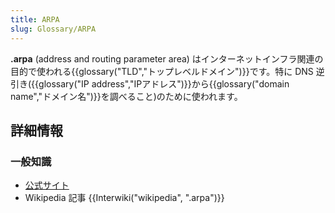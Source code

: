 ```yaml
---
title: ARPA
slug: Glossary/ARPA
---
```


**.arpa** (address and routing parameter area) はインターネットインフラ関連の目的で使われる{{glossary("TLD","トップレベルドメイン")}}です。特に DNS 逆引き({{glossary("IP address","IPアドレス")}}から{{glossary("domain name","ドメイン名")}}を調べること)のために使われます。

## 詳細情報

### 一般知識

- [公式サイト](http://www.iana.org/domains/arpa)
- Wikipedia 記事 {{Interwiki("wikipedia", ".arpa")}}
